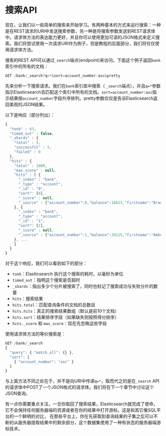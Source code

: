 # 搜索API

现在，让我们以一些简单的搜索来开始学习。有两种基本的方式来运行搜索：一种是在REST请求的URI中发送搜索参数，另一种是将搜索参数发送到REST请求体中。请求体方法的表达能力更好，并且你可以使用更加可读的JSON格式来定义搜索。我们将尝试使用一次请求URI作为例子，但是教程的后面部分，我们将仅仅使用请求体方法。

搜索的REST API可以通过`_search`端点(endpoint)来访问。下面这个例子返回`bank`索引中的所有的文档：

```js
GET /bank/_search?q=*&sort=account_number:asc&pretty
```

先来分析一下搜索请求。我们在`bank`索引库中搜索（ `_search`端点），并且`q=*`参数指示Elasticsearch去匹配这个索引中所有的文档。`sort=account_number:asc`指示结果按`account_number`字段升序排列。pretty参数仅仅是告诉Elasticsearch返回美观的JSON结果。

以下是响应（部分列出）：

```js
{
  "took" : 63,
  "timed_out" : false,
  "_shards" : {
    "total" : 5,
    "successful" : 5,
    "failed" : 0
  },
  "hits" : {
    "total" : 1000,
    "max_score" : null,
    "hits" : [ {
      "_index" : "bank",
      "_type" : "account",
      "_id" : "0",
      "sort": [0],
      "_score" : null,
      "_source" : {"account_number":0,"balance":16623,"firstname":"Bradshaw","lastname":"Mckenzie","age":29,"gender":"F","address":"244 Columbus Place","employer":"Euron","email":"bradshawmckenzie@euron.com","city":"Hobucken","state":"CO"}
    }, {
      "_index" : "bank",
      "_type" : "account",
      "_id" : "1",
      "sort": [1],
      "_score" : null,
      "_source" : {"account_number":1,"balance":39225,"firstname":"Amber","lastname":"Duke","age":32,"gender":"M","address":"880 Holmes Lane","employer":"Pyrami","email":"amberduke@pyrami.com","city":"Brogan","state":"IL"}
    }, ...
    ]
  }
}
```

对于这个响应，我们可以看到如下的部分：

- `took`：Elasticsearch 执行这个搜索的耗时，以毫秒为单位
- `timed_out`：指明这个搜索是否超时
- `_shards`：指出多少个分片被搜索了，同时也标记了搜索成功与失败分片的数量
- `hits`：搜索结果
- `hits.total`：匹配查询条件的文档的总数目
- `hits.hits`：真正的搜索结果数组（默认是前10个文档）
- `hits.sort`：结果排序字段（如果缺失则按照得分排序）
- `hits._score` 和 `max_score`：现在先忽略这些字段

使用请求体方法的等价搜索是：

```js
GET /bank/_search
{
  "query": { "match_all": {} },
  "sort": [
    { "account_number": "asc" }
  ]
}
```

与上面方法不同之处在于，并不是向URI中传递`q=*`，取而代之的是在`_search` API的请求体中POST了一个JSON格式的请求体。我们将在下一个章节中讨论这个JSON查询。

有一点你需要重点关注，一旦你取回了搜索结果，Elasticsearch就完成了使命，它不会保持任何服务器端的资源或者在你的结果中打开游标。这是和其它像SQL平台的一个鲜明的对比， 在那些平台上，你在先获取到查询结果的子集之后可以不断的从服务器提取结果中的剩余部分，这个数据集使用了一种有状态的服务器端游标技术。